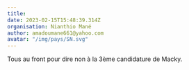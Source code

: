```yaml
---
title: 
date: 2023-02-15T15:48:39.314Z
organisation: Nianthio Mané 
author: amadoumane661@yahoo.com 
avatar: "/img/pays/SN.svg"
---
```


Tous au front pour dire non à la 3ème candidature de Macky. 